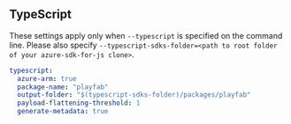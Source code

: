 ## TypeScript

These settings apply only when `--typescript` is specified on the command line.
Please also specify `--typescript-sdks-folder=<path to root folder of your azure-sdk-for-js clone>`.

```yaml $(typescript)
typescript:
  azure-arm: true
  package-name: "playfab"
  output-folder: "$(typescript-sdks-folder)/packages/playfab"
  payload-flattening-threshold: 1
  generate-metadata: true
```